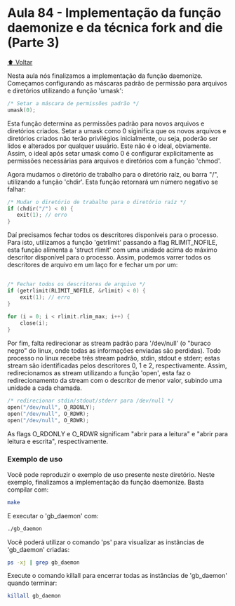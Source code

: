 # Aula 84 - Implementação da função daemonize e da técnica fork and die (Parte 3)

[:arrow_up: Voltar](https://github.com/Geofisicando/C-orientado-a-testes#%C3%ADndice)

Nesta aula nós finalizamos a implementação da função daemonize. Começamos configurando as máscaras padrão de permissão para
arquivos e diretórios utilizando a função 'umask':

```c
/* Setar a máscara de permissões padrão */ 
umask(0);
```

Esta função determina as permissões padrão para novos arquivos e diretórios criados. Setar a umask como 0 siginifica que os novos
arquivos e diretórios criados não terão privilégios inicialmente, ou seja, poderão ser lidos e alterados por qualquer usuário. Este
não é o ideal, obviamente. Assim, o ideal após setar umask como 0 é configurar explicitamente as permissões necessárias para arquivos
e diretórios com a função 'chmod'.

Agora mudamos o diretório de trabalho para o diretório raíz, ou barra "/", utilizando a função 'chdir'. Esta função retornará um número negativo se
falhar:

```c
/* Mudar o diretório de trabalho para o diretório raíz */
if (chdir("/") < 0) {
   exit(1); // erro
}
```

Daí precisamos fechar todos os descritores disponíveis para o processo. Para isto, utilizamos a função 'getrlimit' passando a flag RLIMIT_NOFILE,
esta função alimenta a 'struct rlimit' com uma unidade acima do máximo descritor disponível para o processo. Assim, podemos varrer todos os descritores
de arquivo em um laço for e fechar um por um:

```c
    
/* Fechar todos os descritores de arquivo */
if (getrlimit(RLIMIT_NOFILE, &rlimit) < 0) {
    exit(1); // erro
}
    
for (i = 0; i < rlimit.rlim_max; i++) {
    close(i);
}
```

Por fim, falta redirecionar as stream padrão para '/dev/null' (o "buraco negro" do linux, onde todas as informações enviadas são perdidas).
Todo processo no linux recebe três stream padrão, stdin, stdout e stderr; estas stream são identificadas pelos descritores 0, 1 e 2, respectivamente.
Assim, redirecionamos as stream utilizando a função 'open', esta faz o redirecionamento da stream com o descritor de menor valor, subindo uma unidade
a cada chamada.

```c
/* redirecionar stdin/stdout/stderr para /dev/null */
open("/dev/null", O_RDONLY);
open("/dev/null", O_RDWR);
open("/dev/null", O_RDWR);
```

As flags O_RDONLY e O_RDWR significam "abrir para a leitura" e "abrir para leitura e escrita", respectivamente.

### Exemplo de uso

Você pode reproduzir o exemplo de uso presente neste diretório. Neste exemplo, finalizamos a implementação da função daemonize.
Basta compilar com:

```sh
make
```

E executar o 'gb_daemon' com:

```sh
./gb_daemon
```

Você poderá utilizar o comando 'ps' para visualizar as instâncias de 'gb_daemon' criadas:

```sh
ps -xj | grep gb_daemon
```

Execute o comando killall para encerrar todas as instâncias de 'gb_daemon' quando terminar:

```sh
killall gb_daemon
```

